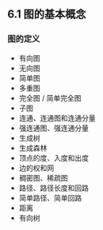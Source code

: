 ## 6.1 图的基本概念

### 图的定义
- 有向图
- 无向图
- 简单图
- 多重图
- 完全图 / 简单完全图
- 子图
- 连通、连通图和连通分量
- 强连通图、强连通分量
- 生成树
- 生成森林
- 顶点的度、入度和出度
- 边的权和网
- 稠密图、稀疏图
- 路径、路径长度和回路
- 简单路径、简单回路
- 距离
- 有向树

<!-- ### 习题

#### 4【2011】下列关于图的叙述中，正确的是（）

① 回路是简单路径
② 存储稀疏图，用邻接矩阵比邻接表更省空间
③ 若有向图中存在拓扑序列，则该图不存在回路 → 仅 ③，① 错：回路对应路径，简单回路对应简单路径

- 6【2009
- 7【2010】
- 9【2013】

#### 15【2017】

#### 16 设有无向图 G=(V, E)和 G'(V', E')，若 G'是 G 的生成树，则下列不正确的是

① G'为 G 的连通分量
② G'为 G 的无环子图
③ G'为 G 的极小连通子图且 V'=V→ 只有 ① -->

